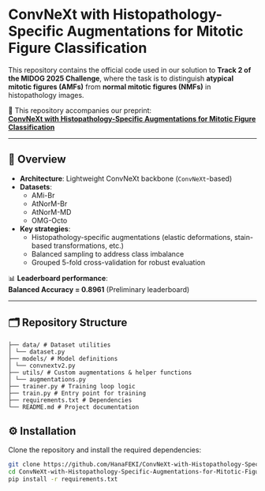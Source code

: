 # ConvNeXt with Histopathology-Specific Augmentations for Mitotic Figure Classification

This repository contains the official code used in our solution to **Track 2 of the MIDOG 2025 Challenge**, where the task is to distinguish **atypical mitotic figures (AMFs)** from **normal mitotic figures (NMFs)** in histopathology images.

🔗 This repository accompanies our preprint:  
[**ConvNeXt with Histopathology-Specific Augmentations for Mitotic Figure Classification**](https://arxiv.org/abs/2509.02595)  

---

## 📌 Overview

- **Architecture**: Lightweight ConvNeXt backbone (`ConvNeXt`-based)  
- **Datasets**:
  - AMi-Br  
  - AtNorM-Br  
  - AtNorM-MD  
  - OMG-Octo  
- **Key strategies**:
  - Histopathology-specific augmentations (elastic deformations, stain-based transformations, etc.)  
  - Balanced sampling to address class imbalance  
  - Grouped 5-fold cross-validation for robust evaluation  

📊 **Leaderboard performance**:  
**Balanced Accuracy = 0.8961** (Preliminary leaderboard)

---

## 🗂️ Repository Structure
```
├── data/ # Dataset utilities
│ └── dataset.py
├── models/ # Model definitions
│ └── convnextv2.py
├── utils/ # Custom augmentations & helper functions
│ └── augmentations.py
├── trainer.py # Training loop logic
├── train.py # Entry point for training
├── requirements.txt # Dependencies
└── README.md # Project documentation

```
## ⚙️ Installation

Clone the repository and install the required dependencies:

```bash
git clone https://github.com/HanaFEKI/ConvNeXt-with-Histopathology-Specific-Augmentations-for-Mitotic-Figure-Classification.git
cd ConvNeXt-with-Histopathology-Specific-Augmentations-for-Mitotic-Figure-Classification
pip install -r requirements.txt
